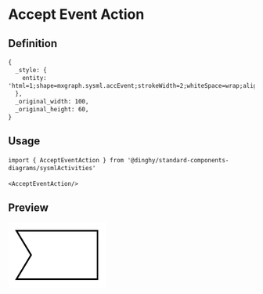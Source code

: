 # Accept Event Action

## Definition

```
{
  _style: { 
    entity: 'html=1;shape=mxgraph.sysml.accEvent;strokeWidth=2;whiteSpace=wrap;align=center;',
  },
  _original_width: 100,
  _original_height: 60,
}
```

## Usage

```
import { AcceptEventAction } from '@dinghy/standard-components-diagrams/sysmlActivities'

<AcceptEventAction/>
```

## Preview

<img src="./accept-event-action.png" width="200"/>
